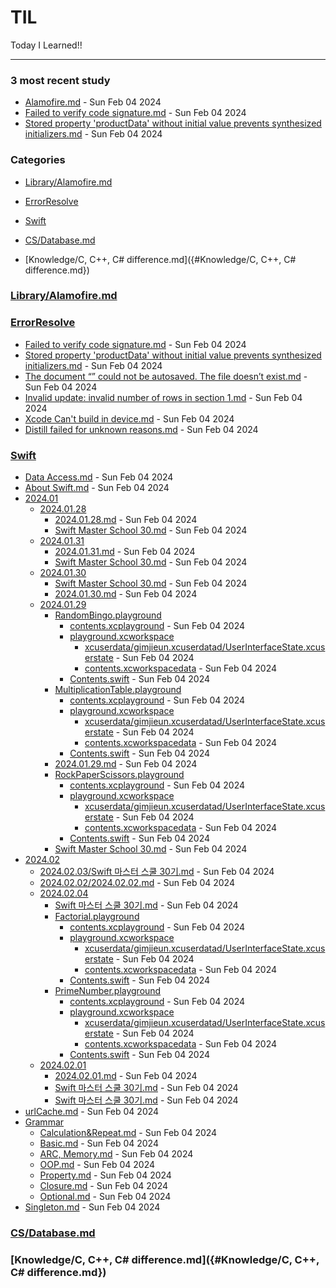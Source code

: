 # TIL
Today I Learned!!

---

### 3 most recent study
- [Alamofire.md](Alamofire.md) - Sun Feb 04 2024
- [Failed to verify code signature.md](Failed_to_verify_code_signature.md) - Sun Feb 04 2024
- [Stored property 'productData' without initial value prevents synthesized initializers.md](Stored_property_'productData'_without_initial_value_prevents_synthesized_initializers.md) - Sun Feb 04 2024

### Categories
- [Library/Alamofire.md]({#Library/Alamofire.md})

- [ErrorResolve]({#ErrorResolve})

- [Swift]({#Swift})

- [CS/Database.md]({#CS/Database.md})

- [Knowledge/C, C++, C# difference.md]({#Knowledge/C, C++, C# difference.md})

### [Library/Alamofire.md]({#Library/Alamofire.md})

### [ErrorResolve]({#ErrorResolve})
- [Failed to verify code signature.md]("./ErrorResolve/Failed_to_verify_code_signature.md") - Sun Feb 04 2024
- [Stored property 'productData' without initial value prevents synthesized initializers.md]("./ErrorResolve/Stored_property_'productData'_without_initial_value_prevents_synthesized_initializers.md") - Sun Feb 04 2024
- [The document “” could not be autosaved. The file doesn’t exist.md]("./ErrorResolve/The_document_“”_could_not_be_autosaved._The_file_doesn’t_exist.md") - Sun Feb 04 2024
- [Invalid update: invalid number of rows in section 1.md]("./ErrorResolve/Invalid_update:_invalid_number_of_rows_in_section_1.md") - Sun Feb 04 2024
- [Xcode Can't build in device.md]("./ErrorResolve/Xcode_Can't_build_in_device.md") - Sun Feb 04 2024
- [Distill failed for unknown reasons.md]("./ErrorResolve/Distill_failed_for_unknown_reasons.md") - Sun Feb 04 2024

### [Swift]({#Swift})
- [Data Access.md]("./Swift/Data_Access.md") - Sun Feb 04 2024
- [About Swift.md]("./Swift/About_Swift.md") - Sun Feb 04 2024
- [2024.01]("./Swift/2024.01")
  - [2024.01.28]("./Swift/2024.01/2024.01.28")
    - [2024.01.28.md]("./Swift/2024.01/2024.01.28/2024.01.28.md") - Sun Feb 04 2024
    - [Swift Master School 30.md]("./Swift/2024.01/2024.01.28/Swift_Master_School_30.md") - Sun Feb 04 2024
  - [2024.01.31]("./Swift/2024.01/2024.01.31")
    - [2024.01.31.md]("./Swift/2024.01/2024.01.31/2024.01.31.md") - Sun Feb 04 2024
    - [Swift Master School 30.md]("./Swift/2024.01/2024.01.31/Swift_Master_School_30.md") - Sun Feb 04 2024
  - [2024.01.30]("./Swift/2024.01/2024.01.30")
    - [Swift Master School 30.md]("./Swift/2024.01/2024.01.30/Swift_Master_School_30.md") - Sun Feb 04 2024
    - [2024.01.30.md]("./Swift/2024.01/2024.01.30/2024.01.30.md") - Sun Feb 04 2024
  - [2024.01.29]("./Swift/2024.01/2024.01.29")
    - [RandomBingo.playground]("./Swift/2024.01/2024.01.29/RandomBingo.playground")
      - [contents.xcplayground]("./Swift/2024.01/2024.01.29/RandomBingo.playground/contents.xcplayground") - Sun Feb 04 2024
      - [playground.xcworkspace]("./Swift/2024.01/2024.01.29/RandomBingo.playground/playground.xcworkspace")
        - [xcuserdata/gimjieun.xcuserdatad/UserInterfaceState.xcuserstate]("./Swift/2024.01/2024.01.29/RandomBingo.playground/playground.xcworkspace/xcuserdata/gimjieun.xcuserdatad/UserInterfaceState.xcuserstate") - Sun Feb 04 2024
        - [contents.xcworkspacedata]("./Swift/2024.01/2024.01.29/RandomBingo.playground/playground.xcworkspace/contents.xcworkspacedata") - Sun Feb 04 2024
      - [Contents.swift]("./Swift/2024.01/2024.01.29/RandomBingo.playground/Contents.swift") - Sun Feb 04 2024
    - [MultiplicationTable.playground]("./Swift/2024.01/2024.01.29/MultiplicationTable.playground")
      - [contents.xcplayground]("./Swift/2024.01/2024.01.29/MultiplicationTable.playground/contents.xcplayground") - Sun Feb 04 2024
      - [playground.xcworkspace]("./Swift/2024.01/2024.01.29/MultiplicationTable.playground/playground.xcworkspace")
        - [xcuserdata/gimjieun.xcuserdatad/UserInterfaceState.xcuserstate]("./Swift/2024.01/2024.01.29/MultiplicationTable.playground/playground.xcworkspace/xcuserdata/gimjieun.xcuserdatad/UserInterfaceState.xcuserstate") - Sun Feb 04 2024
        - [contents.xcworkspacedata]("./Swift/2024.01/2024.01.29/MultiplicationTable.playground/playground.xcworkspace/contents.xcworkspacedata") - Sun Feb 04 2024
      - [Contents.swift]("./Swift/2024.01/2024.01.29/MultiplicationTable.playground/Contents.swift") - Sun Feb 04 2024
    - [2024.01.29.md]("./Swift/2024.01/2024.01.29/2024.01.29.md") - Sun Feb 04 2024
    - [RockPaperScissors.playground]("./Swift/2024.01/2024.01.29/RockPaperScissors.playground")
      - [contents.xcplayground]("./Swift/2024.01/2024.01.29/RockPaperScissors.playground/contents.xcplayground") - Sun Feb 04 2024
      - [playground.xcworkspace]("./Swift/2024.01/2024.01.29/RockPaperScissors.playground/playground.xcworkspace")
        - [xcuserdata/gimjieun.xcuserdatad/UserInterfaceState.xcuserstate]("./Swift/2024.01/2024.01.29/RockPaperScissors.playground/playground.xcworkspace/xcuserdata/gimjieun.xcuserdatad/UserInterfaceState.xcuserstate") - Sun Feb 04 2024
        - [contents.xcworkspacedata]("./Swift/2024.01/2024.01.29/RockPaperScissors.playground/playground.xcworkspace/contents.xcworkspacedata") - Sun Feb 04 2024
      - [Contents.swift]("./Swift/2024.01/2024.01.29/RockPaperScissors.playground/Contents.swift") - Sun Feb 04 2024
    - [Swift Master School 30.md]("./Swift/2024.01/2024.01.29/Swift_Master_School_30.md") - Sun Feb 04 2024
- [2024.02]("./Swift/2024.02")
  - [2024.02.03/Swift 마스터 스쿨 30기.md]("./Swift/2024.02/2024.02.03/Swift_마스터_스쿨_30기.md") - Sun Feb 04 2024
  - [2024.02.02/2024.02.02.md]("./Swift/2024.02/2024.02.02/2024.02.02.md") - Sun Feb 04 2024
  - [2024.02.04]("./Swift/2024.02/2024.02.04")
    - [Swift 마스터 스쿨 30기.md]("./Swift/2024.02/2024.02.04/Swift_마스터_스쿨_30기.md") - Sun Feb 04 2024
    - [Factorial.playground]("./Swift/2024.02/2024.02.04/Factorial.playground")
      - [contents.xcplayground]("./Swift/2024.02/2024.02.04/Factorial.playground/contents.xcplayground") - Sun Feb 04 2024
      - [playground.xcworkspace]("./Swift/2024.02/2024.02.04/Factorial.playground/playground.xcworkspace")
        - [xcuserdata/gimjieun.xcuserdatad/UserInterfaceState.xcuserstate]("./Swift/2024.02/2024.02.04/Factorial.playground/playground.xcworkspace/xcuserdata/gimjieun.xcuserdatad/UserInterfaceState.xcuserstate") - Sun Feb 04 2024
        - [contents.xcworkspacedata]("./Swift/2024.02/2024.02.04/Factorial.playground/playground.xcworkspace/contents.xcworkspacedata") - Sun Feb 04 2024
      - [Contents.swift]("./Swift/2024.02/2024.02.04/Factorial.playground/Contents.swift") - Sun Feb 04 2024
    - [PrimeNumber.playground]("./Swift/2024.02/2024.02.04/PrimeNumber.playground")
      - [contents.xcplayground]("./Swift/2024.02/2024.02.04/PrimeNumber.playground/contents.xcplayground") - Sun Feb 04 2024
      - [playground.xcworkspace]("./Swift/2024.02/2024.02.04/PrimeNumber.playground/playground.xcworkspace")
        - [xcuserdata/gimjieun.xcuserdatad/UserInterfaceState.xcuserstate]("./Swift/2024.02/2024.02.04/PrimeNumber.playground/playground.xcworkspace/xcuserdata/gimjieun.xcuserdatad/UserInterfaceState.xcuserstate") - Sun Feb 04 2024
        - [contents.xcworkspacedata]("./Swift/2024.02/2024.02.04/PrimeNumber.playground/playground.xcworkspace/contents.xcworkspacedata") - Sun Feb 04 2024
      - [Contents.swift]("./Swift/2024.02/2024.02.04/PrimeNumber.playground/Contents.swift") - Sun Feb 04 2024
  - [2024.02.01]("./Swift/2024.02/2024.02.01")
    - [2024.02.01.md]("./Swift/2024.02/2024.02.01/2024.02.01.md") - Sun Feb 04 2024
    - [Swift 마스터 스쿨 30기.md]("./Swift/2024.02/2024.02.01/Swift_마스터_스쿨_30기.md") - Sun Feb 04 2024
    - [Swift 마스터 스쿨 30기.md]("./Swift/2024.02/2024.02.01/Swift_마스터_스쿨_30기.md") - Sun Feb 04 2024
- [urlCache.md]("./Swift/urlCache.md") - Sun Feb 04 2024
- [Grammar]("./Swift/Grammar")
  - [Calculation&Repeat.md]("./Swift/Grammar/Calculation&Repeat.md") - Sun Feb 04 2024
  - [Basic.md]("./Swift/Grammar/Basic.md") - Sun Feb 04 2024
  - [ARC, Memory.md]("./Swift/Grammar/ARC,_Memory.md") - Sun Feb 04 2024
  - [OOP.md]("./Swift/Grammar/OOP.md") - Sun Feb 04 2024
  - [Property.md]("./Swift/Grammar/Property.md") - Sun Feb 04 2024
  - [Closure.md]("./Swift/Grammar/Closure.md") - Sun Feb 04 2024
  - [Optional.md]("./Swift/Grammar/Optional.md") - Sun Feb 04 2024
- [Singleton.md]("./Swift/Singleton.md") - Sun Feb 04 2024

### [CS/Database.md]({#CS/Database.md})

### [Knowledge/C, C++, C# difference.md]({#Knowledge/C, C++, C# difference.md})

